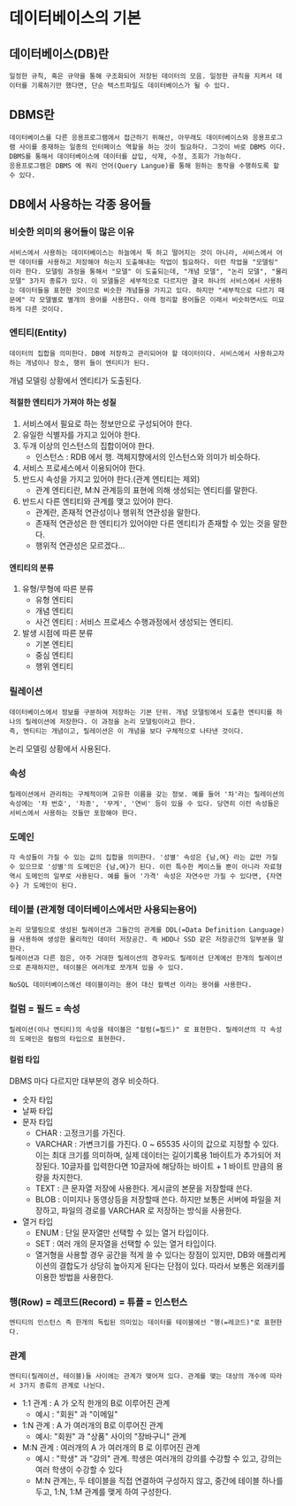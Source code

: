 # 데이터베이스의 기본
## 데이터베이스(DB)란
    일정한 규칙, 혹은 규약을 통해 구조화되어 저장된 데이터의 모음. 일정한 규칙을 지켜서 데이터를 기록하기만 했다면, 단순 텍스트파일도 데이터베이스가 될 수 있다.
## DBMS란
    데이터베이스를 다른 응용프로그램에서 접근하기 위해선, 아무래도 데이터베이스와 응용프로그램 사이를 중재하는 일종의 인터페이스 역할을 하는 것이 필요하다. 그것이 바로 DBMS 이다.
    DBMS를 통해서 데이터베이스에 데이터를 삽입, 삭제, 수정, 조회가 가능하다.
    응용프로그램은 DBMS 에 쿼리 언어(Query Langue)를 통해 원하는 동작을 수행하도록 할 수 있다.
## DB에서 사용하는 각종 용어들
### 비슷한 의미의 용어들이 많은 이유
    서비스에서 사용하는 데이터베이스는 하늘에서 뚝 하고 떨어지는 것이 아니라, 서비스에서 어떤 데이터를 사용하고 저장해야 하는지 도출해내는 작업이 필요하다. 이런 작업을 "모델링" 이라 한다. 모델링 과정을 통해서 "모델" 이 도출되는데, "개념 모델", "논리 모델", "물리 모델" 3가지 종류가 있다. 이 모델들은 세부적으로 다르지만 결국 하나의 서비스에서 사용하는 데이터들을 표현한 것이므로 비슷한 개념들을 가지고 있다. 하지만 "세부적으로 다르기 때문에" 각 모델별로 별개의 용어를 사용한다. 아래 정리할 용어들은 이래서 비슷하면서도 미묘하게 다른 것이다.
### 엔티티(Entity)
    데이터의 집합을 의미한다. DB에 저장하고 관리되어야 할 데이터이다. 서비스에서 사용하고자 하는 개념이나 장소, 행위 들이 엔티티가 된다.
개념 모델링 상황에서 엔티티가 도출된다.

#### <b>적절한 엔티티가 가져야 하는 성질</b>

1. 서비스에서 필요로 하는 정보만으로 구성되어야 한다.
2. 유일한 식별자를 가지고 있어야 한다.
3. 두개 이상의 인스턴스의 집합이어야 한다.
    - 인스턴스 : RDB 에서 행. 객체지향에서의 인스턴스와 의미가 비슷하다.
4. 서비스 프로세스에서 이용되어야 한다.
5. 반드시 속성을 가지고 있어야 한다.(관계 엔티티는 제외)
    - 관계 엔티티란, M:N 관계등의 표현에 의해 생성되는 엔티티를 말한다.
6. 반드시 다른 엔티티와 관계를 맺고 있어야 한다.
    - 관계란, 존재적 연관성이나 행위적 연관성을 말한다.
    - 존재적 연관성은 한 엔티티가 있어야만 다른 엔티티가 존재할 수 있는 것을 말한다.
    - 행위적 연관성은 모르겠다...

#### 엔티티의 분류
1. 유형/무형에 따른 분류
    - 유형 엔티티 
    - 개념 엔티티
    - 사건 엔티티 : 서비스 프로세스 수행과정에서 생성되는 엔티티.
2. 발생 시점에 따른 분류
    - 기본 엔티티
    - 중심 엔티티
    - 행위 엔티티
### 릴레이션
    데이터베이스에서 정보를 구분하여 저장하는 기본 단위. 개념 모델링에서 도출한 엔티티를 하나의 릴레이션에 저장한다. 이 과정을 논리 모델링이라고 한다.
    즉, 엔티티는 개념이고, 릴레이션은 이 개념을 보다 구체적으로 나타낸 것이다.

논리 모델링 상황에서 사용된다.
### 속성
    릴레이션에서 관리하는 구체적이며 고유한 이름을 갖는 정보. 예를 들어 '차'라는 릴레이션의 속성에는 '차 번호', '차종', '무게', '연비' 등이 있을 수 있다. 당연히 이런 속성들은 서비스에서 사용하는 것들만 포함해야 한다.
### 도메인
    각 속성들이 가질 수 있는 값의 집합을 의미한다. '성별' 속성은 {남,여} 라는 값만 가질 수 있으므로 '성별'의 도메인은 {남,여}가 된다. 이런 특수한 케이스들 뿐이 아니라 자료형 역시 도메인의 일부로 사용된다. 예를 들어 '가격' 속성은 자연수만 가질 수 있다면, {자연수} 가 도메인이 된다.

### 테이블 (관계형 데이터베이스에서만 사용되는용어)
    논리 모델링으로 생성된 릴레이션과 그들간의 관계를 DDL(=Data Definition Language)을 사용하여 생성한 물리적인 데이터 저장공간. 즉 HDD나 SSD 같은 저장공간의 일부분을 말한다.
    릴레이션과 다른 점은, 아주 거대한 릴레이션의 경우라도 릴레이션 단계에선 한개의 릴레이션으로 존재하지만, 테이블은 여러개로 쪼개져 있을 수 있다.

    NoSQL 데이터베이스에선 테이블이라는 용어 대신 컬렉션 이라는 용어를 사용한다.

### 컬럼 = 필드 = 속성
    릴레이션(이나 엔티티)의 속성을 테이블은 "컬럼(=필드)" 로 표현한다. 릴레이션의 각 속성의 도메인은 컬럼의 타입으로 표현한다.
#### 컬럼 타입

DBMS 마다 다르지만 대부분의 경우 비슷하다.
- 숫자 타입
- 날짜 타입
- 문자 타입
    - CHAR : 고정크기를 가진다. 
    - VARCHAR : 가변크기를 가진다. 0 ~ 65535 사이의 값으로 지정할 수 있다. 이는 최대 크기를 의미하며, 실제 데이터는 길이기록용 1바이트가 추가되어 저장된다. 10글자를 입력한다면 10글자에 해당하는 바이트 + 1 바이트 만큼의 용량을 차지한다.
    - TEXT : 큰 문자열 저장에 사용한다. 게시글의 본문을 저장할때 쓴다.
    - BLOB : 이미지나 동영상등을 저장할때 쓴다. 하지만 보통은 서버에 파일을 저장하고, 파일의 경로를 VARCHAR 로 저장하는 방식을 사용한다.
- 열거 타입
    - ENUM : 단일 문자열만 선택할 수 있는 열거 타입이다.
    - SET : 여러 개의 문자열을 선택할 수 있는 열거 타입이다.
    - 열거형을 사용할 경우 공간을 적게 쓸 수 있다는 장점이 있지만, DB와 애플리케이션의 결합도가 상당히 높아지게 된다는 단점이 있다. 따라서 보통은 외래키를 이용한 방법을 사용한다.

### 행(Row) = 레코드(Record) = 튜플 = 인스턴스
    엔티티의 인스턴스 즉 한개의 독립된 의미있는 데이터를 테이블에선 "행(=레코드)"로 표현한다.

### 관계 
    엔티티(릴레이션, 테이블)들 사이에는 관계가 맺어져 있다. 관계를 맺는 대상의 개수에 따라서 3가지 종류의 관계로 나뉜다.
- 1:1 관계 : A 가 오직 한개의 B로 이루어진 관계
    - 예시 : "회원" 과 "이메일"
- 1:N 관계 : A 가 여러개의 B로 이루어진 관계
    - 예시: "회원" 과 "상품" 사이의 "장바구니" 관계
- M:N 관계 : 여러개의 A 가 여러개의 B 로 이루어진 관계
    - 예시 : "학생" 과 "강의" 관계. 학생은 여러개의 강의를 수강할 수 있고, 강의는 여러 학생이 수강할 수 있다
    - M:N 관계는, 두 테이블을 직접 연결하여 구성하지 않고, 중간에 테이블 하나를 두고, 1:N, 1:M 관계를 맺게 하여 구성한다.

